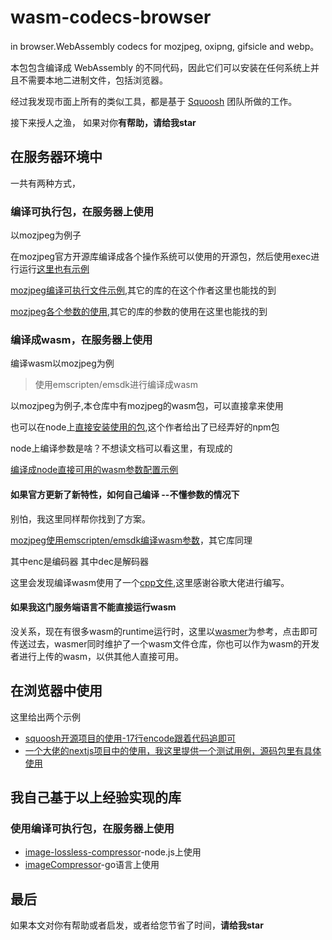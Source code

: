 # wasm-codecs-browser
in browser.WebAssembly codecs for mozjpeg, oxipng, gifsicle and webp。

本包包含编译成 WebAssembly 的不同代码，因此它们可以安装在任何系统上并且不需要本地二进制文件，包括浏览器。

经过我发现市面上所有的类似工具，都是基于 [Squoosh](https://github.com/GoogleChromeLabs/squoosh) 团队所做的工作。

接下来授人之渔， 如果对你**有帮助，请给我star**

## 在服务器环境中

一共有两种方式，

### 编译可执行包，在服务器上使用

以mozjpeg为例子

在mozjpeg官方开源库编译成各个操作系统可以使用的开源包，然后使用exec进行运行[这里也有示例](https://github.com/imagemin/mozjpeg-bin/tree/main)

[mozjpeg编译可执行文件示例](https://github.com/imagemin/mozjpeg-bin/blob/main/lib/install.js),其它的库的在这个作者这里也能找的到

[mozjpeg各个参数的使用](https://github.com/imagemin/imagemin-mozjpeg/blob/main/index.js),其它的库的参数的使用在这里也能找的到

### 编译成wasm，在服务器上使用

编译wasm以mozjpeg为例
> 使用emscripten/emsdk进行编译成wasm

以mozjpeg为例子,本仓库中有mozjpeg的wasm包，可以直接拿来使用

也可以在node上[直接安装使用的包](https://github.com/cyrilwanner/wasm-codecs),这个作者给出了已经弄好的npm包

node上编译参数是啥？不想读文档可以看这里，有现成的

[编译成node直接可用的wasm参数配置示例](https://github.com/cyrilwanner/wasm-codecs/blob/master/packages/mozjpeg/build.sh)

#### 如果官方更新了新特性，如何**自己编译**  --不懂参数的情况下

别怕，我这里同样帮你找到了方案。

[mozjpeg使用emscripten/emsdk编译wasm参数](/mozjpeg/Makefile)，其它库同理

其中enc是编码器
其中dec是解码器

这里会发现编译wasm使用了一个[cpp文件](/mozjpeg/enc/mozjpeg_enc.cpp),这里感谢谷歌大佬进行编写。

#### 如果我这门服务端语言不能直接运行wasm

没关系，现在有很多wasm的runtime运行时，这里以[wasmer](https://github.com/wasmerio/wasmer)为参考，点击即可传送过去，wasmer同时维护了一个wasm文件仓库，你也可以作为wasm的开发者进行上传的wasm，以供其他人直接可用。

## 在浏览器中使用

这里给出两个示例
- [squoosh开源项目的使用-17行encode跟着代码追即可](https://github.com/GoogleChromeLabs/squoosh/blob/dev/src/features/encoders/mozJPEG/client/index.tsx)
- [一个大佬的nextjs项目中的使用，我这里提供一个测试用例，源码包里有具体使用](https://github.com/coolweb131/next.js-template/blob/84e6c9ec5b3e7f654c7f868dfb6837e7072efbe8/packages/next/next-server/server/lib/squoosh/main.ts#L64)


## 我自己基于以上经验实现的库

### 使用编译可执行包，在服务器上使用

- [image-lossless-compressor](https://github.com/congwa/image-lossless-compressor)-node.js上使用
- [imageCompressor](https://github.com/congwa/imageCompressor)-go语言上使用

## 最后

如果本文对你有帮助或者启发，或者给您节省了时间，**请给我star**

